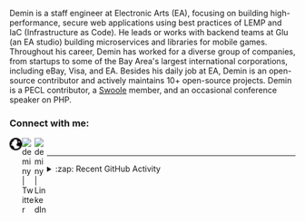 Demin is a staff engineer at Electronic Arts (EA), focusing on building high-performance, secure web applications using best practices of LEMP and IaC (Infrastructure as Code). He leads or works with backend teams at Glu (an EA studio) building microservices and libraries for mobile games. Throughout his career, Demin has worked for a diverse group of companies, from startups to some of the Bay Area's largest international corporations, including eBay, Visa, and EA. Besides his daily job at EA, Demin is an open-source contributor and actively maintains 10+ open-source projects. Demin is a PECL contributor, a [Swoole](https://github.com/swoole) member, and an occasional conference speaker on PHP.

### Connect with me:

[<img align="left" alt="https://deminy.in" width="22px" src="https://raw.githubusercontent.com/iconic/open-iconic/master/svg/globe.svg" />][website]
[<img align="left" alt="deminy | Twitter" width="22px" src="https://cdn.jsdelivr.net/npm/simple-icons@v3/icons/twitter.svg" />][twitter]
[<img align="left" alt="deminy | LinkedIn" width="22px" src="https://cdn.jsdelivr.net/npm/simple-icons@v3/icons/linkedin.svg" />][linkedin]

<br />

[website]: https://deminy.in
[linkedin]: https://www.linkedin.com/in/deminy
[twitter]: https://twitter.com/deminy

---

<details>
  <summary>:zap: Recent GitHub Activity</summary>

<!--START_SECTION:activity-->
1. 🎉 Merged PR [#42](https://github.com/swoole/ide-helper/pull/42) in [swoole/ide-helper](https://github.com/swoole/ide-helper)
2. 🗣 Commented on [#55](https://github.com/swoole/docker-swoole/issues/55#issuecomment-2574027079) in [swoole/docker-swoole](https://github.com/swoole/docker-swoole)
3. 🔒 Closed issue [#55](https://github.com/swoole/docker-swoole/issues/55) in [swoole/docker-swoole](https://github.com/swoole/docker-swoole)
4. 🎉 Merged PR [#41](https://github.com/swoole/ide-helper/pull/41) in [swoole/ide-helper](https://github.com/swoole/ide-helper)
5. 💪 Opened PR [#41](https://github.com/swoole/ide-helper/pull/41) in [swoole/ide-helper](https://github.com/swoole/ide-helper)
<!--END_SECTION:activity-->

</details>
